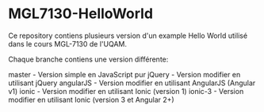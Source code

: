 # MGL7130-HelloWorld
Ce repository contiens plusieurs version d'un example Hello World utilisé dans le cours MGL-7130 de l'UQAM.

Chaque branche contiens une version différente:

master - Version simple en JavaScript pur
jQuery - Version modifier en utilisant jQuery
angularJS - Version modifier en utilisant AngularJS (Angular v1)
ionic - Version modifier en utilisant Ionic (version 1)
ionic-3 - Version modifier en utilisant Ionic (version 3 et Angular 2+)
